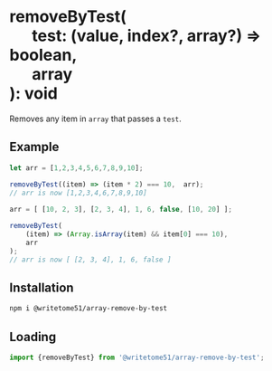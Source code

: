 # removeByTest(<br>&nbsp;&nbsp;&nbsp;&nbsp;&nbsp;&nbsp;test: (value, index?, array?) => boolean,<br>&nbsp;&nbsp;&nbsp;&nbsp;&nbsp;&nbsp;array<br>):  void

Removes any item in `array` that passes a `test`.  

## Example
```js
let arr = [1,2,3,4,5,6,7,8,9,10];

removeByTest((item) => (item * 2) === 10,  arr);
// arr is now [1,2,3,4,6,7,8,9,10]
    
arr = [ [10, 2, 3], [2, 3, 4], 1, 6, false, [10, 20] ];

removeByTest(
    (item) => (Array.isArray(item) && item[0] === 10),
    arr
);
// arr is now [ [2, 3, 4], 1, 6, false ]
```

## Installation
```bash
npm i @writetome51/array-remove-by-test
```

## Loading
```js
import {removeByTest} from '@writetome51/array-remove-by-test';
```
